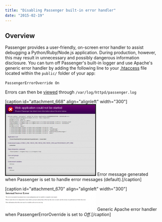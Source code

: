```yaml
---
title: "Disabling Passenger built-in error handler"
date: "2015-02-19"
---
```


## Overview

Passenger provides a user-friendly, on-screen error handler to assist debugging a Python/Ruby/Node.js application. During production, however, this may result in unnecessary and possibly dangerous information disclosure. You can turn off Passenger's built-in logger and use Apache's generic error handler by adding the following line to your [.htaccess](https://kb.apiscp.com/guides/htaccess-guide/ ".htaccess Guide") file located within the `public/` folder of your app:

`PassengerErrorOverride On`

Errors can then be [viewed](https://kb.apiscp.com/web-content/accessing-page-views-and-error-messages/ "Accessing web page views and error messages") through `/var/log/httpd/passenger.log`

\[caption id="attachment\_668" align="alignleft" width="300"\][![Error message generated when Passenger is set to handle error messages (default).](images/passenger-error-handler-300x236.png)](https://kb.apiscp.com/wp-content/uploads/2015/02/passenger-error-handler.png) Error message generated when Passenger is set to handle error messages (default).\[/caption\]

\[caption id="attachment\_670" align="alignleft" width="300"\][![Generic Apache error handler when PassengerErrorOverride is set to Off.](images/passenger-apache-error-handler-300x64.png)](https://kb.apiscp.com/wp-content/uploads/2015/02/passenger-apache-error-handler.png) Generic Apache error handler when PassengerErrorOverride is set to _Off_.\[/caption\]
